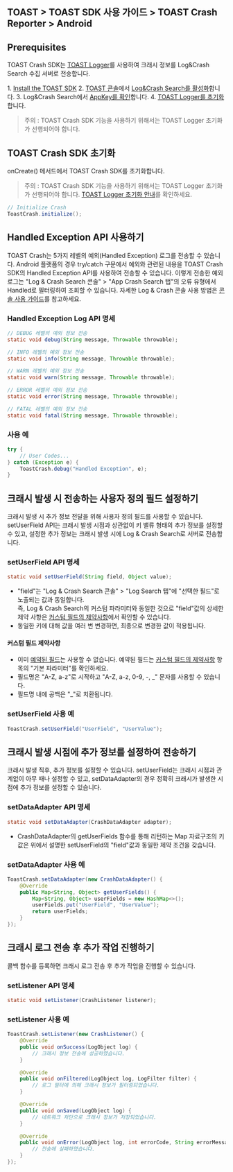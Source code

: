 ## TOAST > TOAST SDK 사용 가이드 > TOAST Crash Reporter > Android

## Prerequisites

TOAST Crash SDK는 [TOAST Logger](./log-collector-android)를 사용하여 크래시 정보를 Log&Crash Search 수집 서버로 전송합니다.

1\. [Install the TOAST SDK](./getting-started-android)
2\. [TOAST 콘솔](https://console.cloud.toast.com)에서 [Log&Crash Search를 활성화](https://docs.toast.com/ko/Analytics/Log%20&%20Crash%20Search/ko/console-guide/)합니다.
3\. Log&Crash Search에서 [AppKey를 확인](https://docs.toast.com/ko/Analytics/Log%20&%20Crash%20Search/ko/console-guide/#appkey)합니다.
4\. [TOAST Logger를 초기화](./log-collector-android#toast-logger-sdk)합니다.

> 주의 : TOAST Crash SDK 기능을 사용하기 위해서는 TOAST Logger 초기화가 선행되어야 합니다.

## TOAST Crash SDK 초기화

onCreate() 메서드에서 TOAST Crash SDK를 초기화합니다.

> 주의 : TOAST Crash SDK 기능을 사용하기 위해서는 TOAST Logger 초기화가 선행되어야 합니다.
[TOAST Logger 초기화 안내](./log-collector-android#toast-logger-sdk)를 확인하세요.

```java
// Initialize Crash
ToastCrash.initialize();
```

## Handled Exception API 사용하기

TOAST Crash는 5가지 레벨의 예외(Handled Exception) 로그를 전송할 수 있습니다. 
Android 플랫폼의 경우 try/catch 구문에서 예외와 관련된 내용을 TOAST Crash SDK의 Handled Exception API를 사용하여 전송할 수 있습니다. 
이렇게 전송한 예외 로그는 "Log & Crash Search 콘솔" > "App Crash Search 탭"의 오류 유형에서 Handled로 필터링하여 조회할 수 있습니다.
자세한 Log & Crash 콘솔 사용 방법은 [콘솔 사용 가이드](http://docs.toast.com/ko/Analytics/Log%20&%20Crash%20Search/ko/console-guide/)를 참고하세요.


### Handled Exception Log API 명세

```java
// DEBUG 레벨의 예외 정보 전송
static void debug(String message, Throwable throwable);

// INFO 레벨의 예외 정보 전송
static void info(String message, Throwable throwable);

// WARN 레벨의 예외 정보 전송
static void warn(String message, Throwable throwable);

// ERROR 레벨의 예외 정보 전송
static void error(String message, Throwable throwable);

// FATAL 레벨의 예외 정보 전송
static void fatal(String message, Throwable throwable);
```

### 사용 예

```java
try {
    // User Codes...
} catch (Exception e) {
    ToastCrash.debug("Handled Exception", e);
}
```

## 크래시 발생 시 전송하는 사용자 정의 필드 설정하기 

크래시 발생 시 추가 정보 전달을 위해 사용자 정의 필드를 사용할 수 있습니다. 
setUserField API는 크래시 발생 시점과 상관없이 키 밸류 형태의 추가 정보를 설정할 수 있고, 설정한 추가 정보는 크래시 발생 시에 Log & Crash Search로 서버로 전송합니다.

### setUserField API 명세

```java
static void setUserField(String field, Object value);
```

* "field"는 "Log & Crash Search 콘솔" > "Log Search 탭"에 "선택한 필드"로 노출되는 값과 동일합니다.  
즉, Log & Crash Search의 커스텀 파라미터와 동일한 것으로 "field"값의 상세한 제약 사항은 [커스텀 필드의 제약사항](http://docs.toast.com/ko/Analytics/Log%20&%20Crash%20Search/ko/api-guide/)에서 확인할 수 있습니다.
* 동일한 키에 대해 값을 여러 번 변경하면, 최종으로 변경한 값이 적용됩니다.

#### 커스텀 필드 제약사항

* 이미 [예약된 필드](./log-collector-reserved-fields)는 사용할 수 없습니다. 예약된 필드는 [커스텀 필드의 제약사항](http://docs.toast.com/ko/Analytics/Log%20&%20Crash%20Search/ko/api-guide/) 항목의 "기본 파라미터"를 확인하세요.
* 필드명은 "A-Z, a-z"로 시작하고 "A-Z, a-z, 0-9, -, _" 문자를 사용할 수 있습니다.
* 필드명 내에 공백은 "\_"로 치환됩니다.

### setUserField 사용 예

```java
ToastCrash.setUserField("UserField", "UserValue");
```

## 크래시 발생 시점에 추가 정보를 설정하여 전송하기

크래시 발생 직후, 추가 정보를 설정할 수 있습니다.
setUserField는 크래시 시점과 관계없이 아무 때나 설정할 수 있고, setDataAdapter의 경우 정확히 크래시가 발생한 시점에 추가 정보를 설정할 수 있습니다.

### setDataAdapter API 명세

```java
static void setDataAdapter(CrashDataAdapter adapter);
```
* CrashDataAdapter의 getUserFields 함수를 통해 리턴하는 Map 자료구조의 키값은 위에서 설명한 setUserField의 "field"값과 동일한 제약 조건을 갖습니다.

### setDataAdapter 사용 예

```java
ToastCrash.setDataAdapter(new CrashDataAdapter() {
    @Override
    public Map<String, Object> getUserFields() {
        Map<String, Object> userFields = new HashMap<>();
        userFields.put("UserField", "UserValue");
        return userFields;
    }
});
```

## 크래시 로그 전송 후 추가 작업 진행하기

콜백 함수를 등록하면 크래시 로그 전송 후 추가 작업을 진행할 수 있습니다.

### setListener API 명세    
```java
static void setListener(CrashListener listener);
```

### setListener 사용 예

```java
ToastCrash.setListener(new CrashListener() {
    @Override
    public void onSuccess(LogObject log) {
        // 크래시 정보 전송에 성공하였습니다.
    }

    @Override
    public void onFiltered(LogObject log, LogFilter filter) {
        // 로그 필터에 의해 크래시 정보가 필터링되었습니다.
    }

    @Override
    public void onSaved(LogObject log) {
        // 네트워크 차단으로 크래시 정보가 저장되었습니다.
    }

    @Override
    public void onError(LogObject log, int errorCode, String errorMessage) {
        // 전송에 실패하였습니다.
    }
});
```

